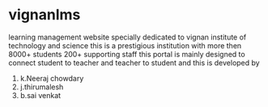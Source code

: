 # vignanlms
learning management website specially dedicated to vignan institute of technology and science
this is a prestigious institution with more then 8000+ students 200+ supporting staff 
this portal is mainly designed to connect student to teacher and teacher to student 
and this is developed by 
1. k.Neeraj chowdary
2. j.thirumalesh
3. b.sai venkat
